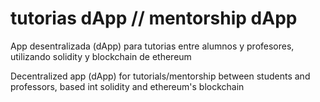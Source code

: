 # tutorias dApp // mentorship dApp 

App desentralizada (dApp) para tutorias entre alumnos y profesores, utilizando solidity y blockchain de ethereum 

Decentralized app (dApp) for tutorials/mentorship between students and professors, based int solidity and ethereum's blockchain
